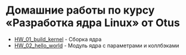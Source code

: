 # Домашние работы по курсу «Разработка ядра Linux» от Otus

* [HW\_01\_build\_kernel](https://github.com/E-Mi-Zh/otus_kern/tree/master/HW_01_build_kernel) - Сборка ядра
* [HW\_02\_hello\_world](https://github.com/E-Mi-Zh/otus_kern/tree/master/HW_02_hello_world) - Модуль
ядра с параметрами и коллбэками
